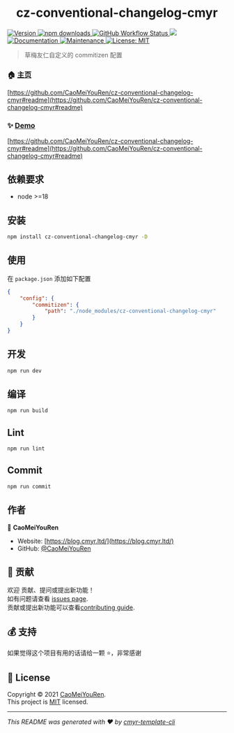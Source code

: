 <h1 align="center">cz-conventional-changelog-cmyr </h1>
<p>
  <a href="https://www.npmjs.com/package/cz-conventional-changelog-cmyr" target="_blank">
    <img alt="Version" src="https://img.shields.io/npm/v/cz-conventional-changelog-cmyr.svg">
  </a>
  <a href="https://www.npmjs.com/package/cz-conventional-changelog-cmyr" target="_blank">
    <img alt="npm downloads" src="https://img.shields.io/npm/dt/cz-conventional-changelog-cmyr?label=npm%20downloads&color=yellow">
  </a>
  <a href="https://github.com/CaoMeiYouRen/cz-conventional-changelog-cmyr/actions?query=workflow%3ARelease" target="_blank">
    <img alt="GitHub Workflow Status" src="https://img.shields.io/github/actions/workflow/status/CaoMeiYouRen/cz-conventional-changelog-cmyr/release.yml?branch=master">
  </a>
  <img src="https://img.shields.io/badge/node-%3E%3D18-blue.svg" />
  <a href="https://github.com/CaoMeiYouRen/cz-conventional-changelog-cmyr#readme" target="_blank">
    <img alt="Documentation" src="https://img.shields.io/badge/documentation-yes-brightgreen.svg" />
  </a>
  <a href="https://github.com/CaoMeiYouRen/cz-conventional-changelog-cmyr/graphs/commit-activity" target="_blank">
    <img alt="Maintenance" src="https://img.shields.io/badge/Maintained%3F-yes-green.svg" />
  </a>
  <a href="https://github.com/CaoMeiYouRen/cz-conventional-changelog-cmyr/blob/master/LICENSE" target="_blank">
    <img alt="License: MIT" src="https://img.shields.io/badge/License-MIT-yellow.svg" />
  </a>
</p>

> 草梅友仁自定义的 commitizen 配置

### 🏠 [主页](https://github.com/CaoMeiYouRen/cz-conventional-changelog-cmyr#readme)

[https://github.com/CaoMeiYouRen/cz-conventional-changelog-cmyr#readme](https://github.com/CaoMeiYouRen/cz-conventional-changelog-cmyr#readme)

### ✨ [Demo](https://github.com/CaoMeiYouRen/cz-conventional-changelog-cmyr#readme)

[https://github.com/CaoMeiYouRen/cz-conventional-changelog-cmyr#readme](https://github.com/CaoMeiYouRen/cz-conventional-changelog-cmyr#readme)

## 依赖要求

-   node >=18

## 安装

```sh
npm install cz-conventional-changelog-cmyr -D
```

## 使用

在 `package.json` 添加如下配置

```json
{
    "config": {
        "commitizen": {
            "path": "./node_modules/cz-conventional-changelog-cmyr"
        }
    }
}
```

## 开发

```sh
npm run dev
```

## 编译

```sh
npm run build
```

## Lint

```sh
npm run lint
```

## Commit

```sh
npm run commit
```

## 作者

👤 **CaoMeiYouRen**

-   Website: [https://blog.cmyr.ltd/](https://blog.cmyr.ltd/)
-   GitHub: [@CaoMeiYouRen](https://github.com/CaoMeiYouRen)

## 🤝 贡献

欢迎 贡献、提问或提出新功能！<br />如有问题请查看 [issues page](https://github.com/CaoMeiYouRen/cz-conventional-changelog-cmyr/issues). <br/>贡献或提出新功能可以查看[contributing guide](https://github.com/CaoMeiYouRen/cz-conventional-changelog-cmyr/blob/master/CONTRIBUTING.md).

## 💰 支持

如果觉得这个项目有用的话请给一颗 ⭐️，非常感谢

## 📝 License

Copyright © 2021 [CaoMeiYouRen](https://github.com/CaoMeiYouRen).<br />
This project is [MIT](https://github.com/CaoMeiYouRen/cz-conventional-changelog-cmyr/blob/master/LICENSE) licensed.

---

_This README was generated with ❤️ by [cmyr-template-cli](https://github.com/CaoMeiYouRen/cmyr-template-cli)_
